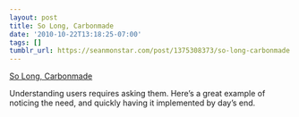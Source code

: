 ```yaml
---
layout: post
title: So Long, Carbonmade
date: '2010-10-22T13:18:25-07:00'
tags: []
tumblr_url: https://seanmonstar.com/post/1375308373/so-long-carbonmade
---
```

[So Long, Carbonmade](http://spencerfry.com/so-long-carbonmade)  

Understanding users requires asking them. Here’s a great example of noticing the need, and quickly having it implemented by day’s end.

